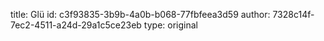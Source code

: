 title: Glü
id: c3f93835-3b9b-4a0b-b068-77fbfeea3d59
author: 7328c14f-7ec2-4511-a24d-29a1c5ce23eb
type: original
